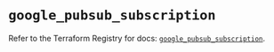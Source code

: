 # `google_pubsub_subscription`

Refer to the Terraform Registry for docs: [`google_pubsub_subscription`](https://registry.terraform.io/providers/hashicorp/google-beta/6.15.0/docs/resources/google_pubsub_subscription).
